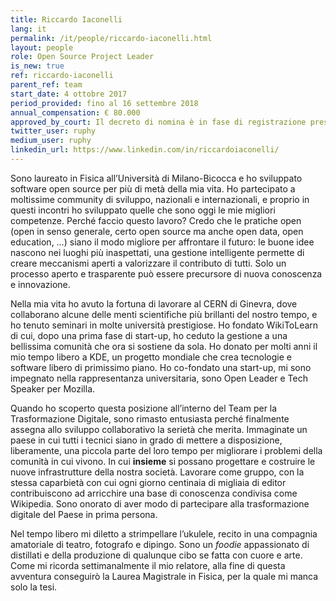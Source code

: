 ```yaml
---
title: Riccardo Iaconelli
lang: it
permalink: /it/people/riccardo-iaconelli.html
layout: people
role: Open Source Project Leader
is_new: true
ref: riccardo-iaconelli
parent_ref: team
start_date: 4 ottobre 2017
period_provided: fino al 16 settembre 2018
annual_compensation: € 80.000
approved_by_court: Il decreto di nomina è in fase di registrazione presso la Corte dei Conti.
twitter_user: ruphy
medium_user: ruphy
linkedin_url: https://www.linkedin.com/in/riccardoiaconelli/
---
```

Sono laureato in Fisica all’Università di Milano-Bicocca e ho sviluppato software open source per più di metà della mia vita. Ho partecipato a moltissime community di sviluppo, nazionali e internazionali, e proprio in questi incontri ho sviluppato quelle che sono oggi le mie migliori competenze. Perché faccio questo lavoro? Credo che le pratiche open (open in senso generale, certo open source ma anche open data, open education, …) siano il modo migliore per affrontare il futuro: le buone idee nascono nei luoghi più inaspettati, una gestione intelligente permette di creare meccanismi aperti a valorizzare il contributo di tutti. Solo un processo aperto e trasparente può essere precursore di nuova conoscenza e innovazione.

Nella mia vita ho avuto la fortuna di lavorare al CERN di Ginevra, dove collaborano alcune delle menti scientifiche più brillanti del nostro tempo, e ho tenuto seminari in molte università prestigiose. Ho fondato WikiToLearn di cui, dopo una prima fase di start-up, ho ceduto la gestione a una bellissima comunità che ora si sostiene da sola. Ho donato per molti anni il mio tempo libero a KDE, un progetto mondiale che crea tecnologie e software libero di primissimo piano. Ho co-fondato una start-up, mi sono impegnato nella rappresentanza universitaria, sono Open Leader e Tech Speaker per Mozilla.

Quando ho scoperto questa posizione all’interno del Team per la Trasformazione Digitale, sono rimasto entusiasta perché finalmente assegna allo sviluppo collaborativo la serietà che merita. Immaginate un paese in cui tutti i tecnici siano in grado di mettere a disposizione, liberamente, una piccola parte del loro tempo per migliorare i problemi della comunità in cui vivono. In cui **insieme** si possano progettare e costruire le nuove infrastrutture della nostra società. Lavorare come gruppo, con la stessa caparbietà con cui ogni giorno centinaia di migliaia di editor contribuiscono ad arricchire una base di conoscenza condivisa come Wikipedia.  Sono onorato di aver modo di partecipare alla trasformazione digitale del Paese in prima persona.

Nel tempo libero mi diletto a strimpellare l’ukulele, recito in una compagnia amatoriale di teatro, fotografo e dipingo. Sono un _foodie_ appassionato di distillati e della produzione di qualunque cibo se fatta con cuore e arte. Come mi ricorda settimanalmente il mio relatore, alla fine di questa avventura conseguirò la Laurea Magistrale in Fisica, per la quale mi manca solo la tesi.


